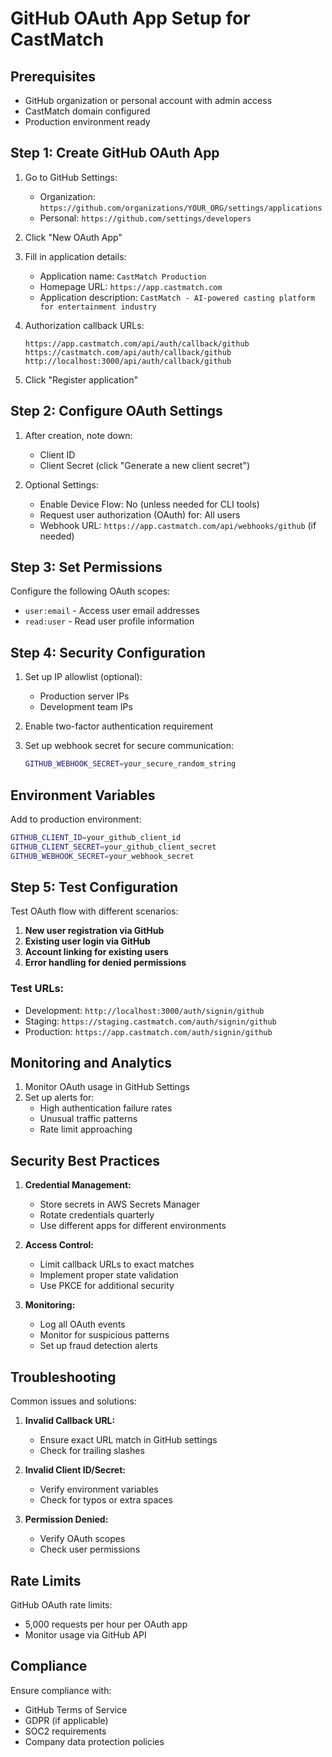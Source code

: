 # GitHub OAuth App Setup for CastMatch

## Prerequisites
- GitHub organization or personal account with admin access
- CastMatch domain configured
- Production environment ready

## Step 1: Create GitHub OAuth App

1. Go to GitHub Settings:
   - Organization: `https://github.com/organizations/YOUR_ORG/settings/applications`
   - Personal: `https://github.com/settings/developers`

2. Click "New OAuth App"

3. Fill in application details:
   - Application name: `CastMatch Production`
   - Homepage URL: `https://app.castmatch.com`
   - Application description: `CastMatch - AI-powered casting platform for entertainment industry`

4. Authorization callback URLs:
   ```
   https://app.castmatch.com/api/auth/callback/github
   https://castmatch.com/api/auth/callback/github
   http://localhost:3000/api/auth/callback/github
   ```

5. Click "Register application"

## Step 2: Configure OAuth Settings

1. After creation, note down:
   - Client ID
   - Client Secret (click "Generate a new client secret")

2. Optional Settings:
   - Enable Device Flow: No (unless needed for CLI tools)
   - Request user authorization (OAuth) for: All users
   - Webhook URL: `https://app.castmatch.com/api/webhooks/github` (if needed)

## Step 3: Set Permissions

Configure the following OAuth scopes:
- `user:email` - Access user email addresses
- `read:user` - Read user profile information

## Step 4: Security Configuration

1. Set up IP allowlist (optional):
   - Production server IPs
   - Development team IPs

2. Enable two-factor authentication requirement

3. Set up webhook secret for secure communication:
   ```bash
   GITHUB_WEBHOOK_SECRET=your_secure_random_string
   ```

## Environment Variables

Add to production environment:
```bash
GITHUB_CLIENT_ID=your_github_client_id
GITHUB_CLIENT_SECRET=your_github_client_secret
GITHUB_WEBHOOK_SECRET=your_webhook_secret
```

## Step 5: Test Configuration

Test OAuth flow with different scenarios:

1. **New user registration via GitHub**
2. **Existing user login via GitHub**
3. **Account linking for existing users**
4. **Error handling for denied permissions**

### Test URLs:
- Development: `http://localhost:3000/auth/signin/github`
- Staging: `https://staging.castmatch.com/auth/signin/github`
- Production: `https://app.castmatch.com/auth/signin/github`

## Monitoring and Analytics

1. Monitor OAuth usage in GitHub Settings
2. Set up alerts for:
   - High authentication failure rates
   - Unusual traffic patterns
   - Rate limit approaching

## Security Best Practices

1. **Credential Management:**
   - Store secrets in AWS Secrets Manager
   - Rotate credentials quarterly
   - Use different apps for different environments

2. **Access Control:**
   - Limit callback URLs to exact matches
   - Implement proper state validation
   - Use PKCE for additional security

3. **Monitoring:**
   - Log all OAuth events
   - Monitor for suspicious patterns
   - Set up fraud detection alerts

## Troubleshooting

Common issues and solutions:

1. **Invalid Callback URL:**
   - Ensure exact URL match in GitHub settings
   - Check for trailing slashes

2. **Invalid Client ID/Secret:**
   - Verify environment variables
   - Check for typos or extra spaces

3. **Permission Denied:**
   - Verify OAuth scopes
   - Check user permissions

## Rate Limits

GitHub OAuth rate limits:
- 5,000 requests per hour per OAuth app
- Monitor usage via GitHub API

## Compliance

Ensure compliance with:
- GitHub Terms of Service
- GDPR (if applicable)
- SOC2 requirements
- Company data protection policies